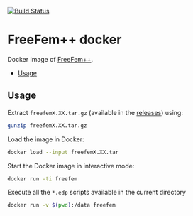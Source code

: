 [![Build Status](https://ci.inria.fr/freefem/job/Freefem++-docker/badge/icon)](https://ci.inria.fr/freefem/job/Freefem++-docker/)

# FreeFem++ docker

Docker image of [FreeFem++](http://www.freefem.org/).

<!-- TOC depthFrom:2 -->

- [Usage](#usage)

<!-- /TOC -->

## Usage

Extract `freefemX.XX.tar.gz` (available in the [releases](https://github.com/FreeFem/FreeFem-docker/releases)) using:

```bash
gunzip freefemX.XX.tar.gz 
```

Load the image in Docker:

```bash
docker load --input freefemX.XX.tar
```

Start the Docker image in interactive mode:

```bash
docker run -ti freefem
```

Execute all the `*.edp` scripts available in the current directory

```bash
docker run -v $(pwd):/data freefem
```
